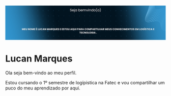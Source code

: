 <!-- ## Ola, eu sou a Lucan Marques, muito prazer! :sparkles: -->
<p align="center">
<img alt="Banner de boas vindas" src="./Lucan (1).png" />
</p>

# Lucan Marques

Ola seja bem-vindo ao meu perfil.

Estou cursando o 1º semestre de logípistica na Fatec e vou compartilhar um puco do meu aprendizado por aqui.


